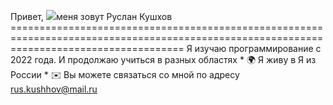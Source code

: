 Привет, ![](https://user-images.githubusercontent.com/18350557/176309783-0785949b-9127-417c-8b55-ab5a4333674e.gif)меня зовут Руслан Кушхов ========================================================================================================================================== Я изучаю программирование с 2022 года. И продолжаю учиться в разных областях * 🌍 Я живу в Я из России * ✉️ Вы можете связаться со мной по адресу [rus.kushhov@mail.ru](mailto:rus.kushhov@mail.ru)


